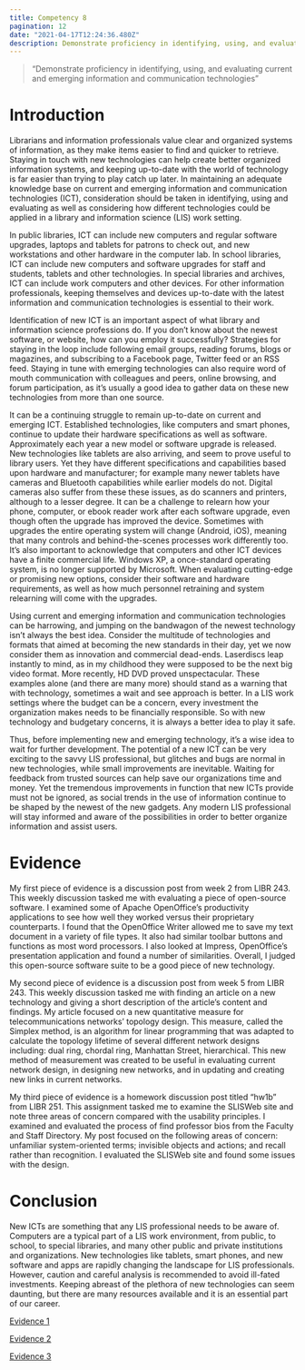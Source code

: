 ```yaml
---
title: Competency 8
pagination: 12
date: "2021-04-17T12:24:36.480Z"
description: Demonstrate proficiency in identifying, using, and evaluating current and emerging information and communication technologies
---
```


> “Demonstrate proficiency in identifying, using, and evaluating current and emerging information and communication technologies”



# Introduction



Librarians and information professionals value clear and organized systems of information, as they make items easier to find and quicker to retrieve. Staying in touch with new technologies can help create better organized information systems, and keeping up-to-date with the world of technology is far easier than trying to play catch up later. In maintaining an adequate knowledge base on current and emerging information and communication technologies (ICT), consideration should be taken in identifying, using and evaluating as well as considering how different technologies could be applied in a library and information science (LIS) work setting.



In public libraries, ICT can include new computers and regular software upgrades, laptops and tablets for patrons to check out, and new workstations and other hardware in the computer lab. In school libraries, ICT can include new computers and software upgrades for staff and students, tablets and other technologies. In special libraries and archives, ICT can include work computers and other devices. For other information professionals, keeping themselves and devices up-to-date with the latest information and communication technologies is essential to their work.



Identification of new ICT is an important aspect of what library and information science professions do. If you don’t know about the newest software, or website, how can you employ it successfully? Strategies for staying in the loop include following email groups, reading forums, blogs or magazines, and subscribing to a Facebook page, Twitter feed or an RSS feed. Staying in tune with emerging technologies can also require word of mouth communication with colleagues and peers, online browsing, and forum participation, as it’s usually a good idea to gather data on these new technologies from more than one source.



It can be a continuing struggle to remain up-to-date on current and emerging ICT. Established technologies, like computers and smart phones, continue to update their hardware specifications as well as software. Approximately each year a new model or software upgrade is released. New technologies like tablets are also arriving, and seem to prove useful to library users. Yet they have different specifications and capabilities based upon hardware and manufacturer; for example many newer tablets have cameras and Bluetooth capabilities while earlier models do not. Digital cameras also suffer from these these issues, as do scanners and printers, although to a lesser degree. It can be a challenge to relearn how your phone, computer, or ebook reader work after each software upgrade, even though often the upgrade has improved the device. Sometimes with upgrades the entire operating system will change (Android, iOS), meaning that many controls and behind-the-scenes processes work differently too. It’s also important to acknowledge that computers and other ICT devices have a finite commercial life. Windows XP, a once-standard operating system, is no longer supported by Microsoft. When evaluating cutting-edge or promising new options, consider their software and hardware requirements, as well as how much personnel retraining and system relearning will come with the upgrades.



Using current and emerging information and communication technologies can be harrowing, and jumping on the bandwagon of the newest technology isn’t always the best idea. Consider the multitude of technologies and formats that aimed at becoming the new standards in their day, yet we now consider them as innovation and commercial dead-ends. Laserdiscs leap instantly to mind, as in my childhood they were supposed to be the next big video format. More recently, HD DVD proved unspectacular. These examples alone (and there are many more) should stand as a warning that with technology, sometimes a wait and see approach is better. In a LIS work settings where the budget can be a concern, every investment the organization makes needs to be financially responsible. So with new technology and budgetary concerns, it is always a better idea to play it safe.



Thus, before implementing new and emerging technology, it’s a wise idea to wait for further development. The potential of a new ICT can be very exciting to the savvy LIS professional, but glitches and bugs are normal in new technologies, while small improvements are inevitable. Waiting for feedback from trusted sources can help save our organizations time and money. Yet the tremendous improvements in function that new ICTs provide must not be ignored, as social trends in the use of information continue to be shaped by the newest of the new gadgets. Any modern LIS professional will stay informed and aware of the possibilities in order to better organize information and assist users.



# Evidence



My first piece of evidence is a discussion post from week 2 from LIBR 243. This weekly discussion tasked me with evaluating a piece of open-source software. I examined some of Apache OpenOffice’s productivity applications to see how well they worked versus their proprietary counterparts. I found that the OpenOffice Writer allowed me to save my text document in a variety of file types. It also had similar toolbar buttons and functions as most word processors. I also looked at Impress, OpenOffice’s presentation application and found a number of similarities. Overall, I judged this open-source software suite to be a good piece of new technology.



My second piece of evidence is a discussion post from week 5 from LIBR 243. This weekly discussion tasked me with finding an article on a new technology and giving a short description of the article’s content and findings. My article focused on a new quantitative measure for telecommunications networks’ topology design. This measure, called the Simplex method, is an algorithm for linear programming that was adapted to calculate the topology lifetime of several different network designs including: dual ring, chordal ring, Manhattan Street, hierarchical. This new method of measurement was created to be useful in evaluating current network design, in designing new networks, and in updating and creating new links in current networks.



My third piece of evidence is a homework discussion post titled “hw1b” from LIBR 251. This assignment tasked me to examine the SLISWeb site and note three areas of concern compared with the usability principles. I examined and evaluated the process of find professor bios from the Faculty and Staff Directory. My post focused on the following areas of concern: unfamiliar system-oriented terms; invisible objects and actions; and recall rather than recognition. I evaluated the SLISWeb site and found some issues with the design.



# Conclusion



New ICTs are something that any LIS professional needs to be aware of. Computers are a typical part of a LIS work environment, from public, to school, to special libraries, and many other public and private institutions and organizations. New technologies like tablets, smart phones, and new software and apps are rapidly changing the landscape for LIS professionals. However, caution and careful analysis is recommended to avoid ill-fated investments. Keeping abreast of the plethora of new technologies can seem daunting, but there are many resources available and it is an essential part of our career.


[Evidence 1](243.Week2Discuss.doc.pdf)

[Evidence 2](243.Week5Discuss.doc.pdf)

[Evidence 3](251.hw1b.doc.pdf)
